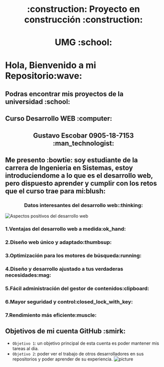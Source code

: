 <h1 align="center">:construction: Proyecto en construcción :construction:</h1></center>
<h1 align="center">UMG :school:</h1>
<h1 aling="center">Hola, Bienvenido a mi Repositorio:wave:</h1>
<h2>Podras encontrar mis proyectos de la universidad :school:</h2>
<h2>Curso Desarrollo WEB :computer:</h2>
<center><h2>Gustavo Escobar 0905-18-7153 :man_technologist: </h2></center>
<h2>Me presento :bowtie: soy estudiante de la carrera de Ingenieria en Sistemas, estoy introduciendome a lo que es el desarrollo web, pero dispuesto aprender y cumplir con los retos que el curso trae para mi:blush: </h2>

<h3 align="center">Datos interesantes del desarrollo web::thinking:</h3>

![Aspectos positivos del desarrollo web](https://user-images.githubusercontent.com/79013322/179337772-68c5e991-bc3b-4c08-9668-9754a8e9b08c.jpg)


<h3>1.Ventajas del desarrollo web a medida:ok_hand:</h3>
<h3>2.Diseño web único y adaptado:thumbsup:</h3>
<h3>3.Optimización para los motores de búsqueda:running:</h3>
<h3>4.Diseño y desarrollo ajustado a tus verdaderas necesidades:mag:</h3>
<h3>5.Fácil administración del gestor de contenidos:clipboard:</h3>
<h3>6.Mayor seguridad y control:closed_lock_with_key:</h3>
<h3>7.Rendimiento más eficiente:muscle:</h3>

<h2>Objetivos de mi cuenta GitHub :smirk:</h2>

- `Objetivo 1`: un objetivo principal de esta cuenta es poder mantener mis tareas al dia.
- `Objetivo 2`: poder ver el trabajo de otros desarrolladores en sus repositorios y poder aprender de su experiencia.
![picture](https://raw.githubusercontent.com/saadeghi/saadeghi/master/dino.gif)
